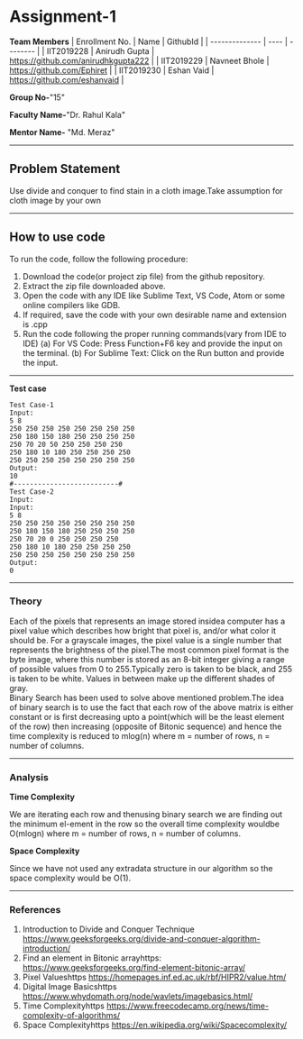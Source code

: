 # Assignment-1

**Team Members**
|   Enrollment No.  |   Name   | GithubId |
|   --------------  |   ----   | -------- |
|    IIT2019228  |   Anirudh Gupta | https://github.com/anirudhkgupta222 |
|    IIT2019229  |   Navneet Bhole | https://github.com/Ephiret | 
|    IIT2019230  |   Eshan Vaid | https://github.com/eshanvaid  |

**Group No-**"15"

**Faculty Name-**"Dr. Rahul Kala"

**Mentor Name-** "Md. Meraz"

---
## Problem Statement
Use divide and conquer to find stain in a cloth image.Take assumption for cloth image by your own

---
## How to use code
To run the code, follow the following procedure:
1. Download the code(or project zip file) from the github repository.
2. Extract the zip file downloaded above.
3. Open the code with any IDE like Sublime Text, VS Code, Atom or some online compilers like GDB.
4. If required, save the code with your own desirable name and extension is .cpp
5. Run the code following the proper running commands(vary from IDE to IDE)
(a) For VS Code: Press Function+F6 key and provide the input on the terminal.
(b) For Sublime Text: Click on the Run button and provide the input.
---
**Test case**

```
Test Case-1
Input:
5 8
250 250 250 250 250 250 250 250
250 180 150 180 250 250 250 250
250 70 20 50 250 250 250 250
250 180 10 180 250 250 250 250
250 250 250 250 250 250 250 250
Output:
10
#--------------------------#
Test Case-2
Input:
Input:
5 8
250 250 250 250 250 250 250 250
250 180 150 180 250 250 250 250
250 70 20 0 250 250 250 250
250 180 10 180 250 250 250 250
250 250 250 250 250 250 250 250
Output:
0
```

---

### Theory
Each of the pixels that represents an image stored insidea computer has a pixel value which describes how bright that pixel is, and/or what color it should be. For a grayscale images, the pixel value is a single number that represents the brightness of the pixel.The most common pixel format is the byte image, where this number is stored as an 8-bit integer giving a range of possible values from 0 to 255.Typically zero is taken to be black, and 255 is taken to be white. Values in between make up the different shades of gray.  
Binary Search has  been  used  to  solve  above  mentioned problem.The  idea  of  binary  search is to use the fact that each row of the above matrix is either constant or is first decreasing upto a point(which will be the least element of the row) then increasing (opposite of Bitonic sequence) and hence the time complexity is reduced to mlog(n) where m = number of rows, n = number of columns.

---

### Analysis

**Time Complexity**

We are iterating each row and thenusing binary search we are finding out the minimum el-ement in the row so the overall time complexity wouldbe O(mlogn) where m = number of rows, n = number of columns.

**Space Complexity**

Since  we  have  not  used  any  extradata structure in our algorithm so the space complexity would be O(1).

---

### References

1.  Introduction to Divide and Conquer Technique
    https://www.geeksforgeeks.org/divide-and-conquer-algorithm-introduction/
2.  Find an element in Bitonic arrayhttps:
    https://www.geeksforgeeks.org/find-element-bitonic-array/
3.  Pixel Valueshttps
    https://homepages.inf.ed.ac.uk/rbf/HIPR2/value.htm/
4.  Digital Image Basicshttps
    https://www.whydomath.org/node/wavlets/imagebasics.html/
5.  Time Complexityhttps
    https://www.freecodecamp.org/news/time-complexity-of-algorithms/
6.  Space Complexityhttps
    https://en.wikipedia.org/wiki/Spacecomplexity/

